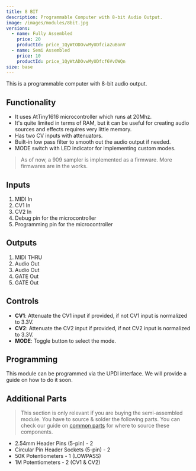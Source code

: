 ```yaml
---
title: 8 BIT
description: Programmable Computer with 8-bit Audio Output.
image: /images/modules/8bit.jpg
versions:
  - name: Fully Assembled
    price: 20
    productId: price_1QyWtODOvwMyUDfcia2uBonV
  - name: Semi Assembled
    price: 10
    productId: price_1QyWtADOvwMyUDfcf6VvOWQn
size: base
---
```


This is a programmable computer with 8-bit audio output.

## Functionality

* It uses AtTiny1616 microcontroller which runs at 20Mhz.
* It's quite limited in terms of RAM, but it can be useful for creating audio sources and effects requires very little memory.
* Has two CV inputs with attenuators.
* Built-in low pass filter to smooth out the audio output if needed.
* MODE switch with LED indicator for implementing custom modes.

> As of now, a 909 sampler is implemented as a firmware. More firmwares are in the works.

## Inputs

1. MIDI In
2. CV1 In
3. CV2 In
4. Debug pin for the microcontroller
5. Programming pin for the microcontroller

## Outputs

1. MIDI THRU
2. Audio Out
3. Audio Out
4. GATE Out
5. GATE Out

## Controls

* **CV1**: Attenuate the CV1 input if provided, if not CV1 input is normalized to 3.3V.
* **CV2**: Attenuate the CV2 input if provided, if not CV2 input is normalized to 3.3V.
* **MODE**: Toggle button to select the mode.


## Programming

This module can be programmed via the UPDI interface. We will provide a guide on how to do it soon.

## Additional Parts

> This section is only relevant if you are buying the semi-assembled module. You have to source & solder the following parts. You can check our guide on [common parts](/docs/technical-details/common-parts) for where to source these components.

* 2.54mm Header Pins (5-pin) - 2
* Circular Pin Header Sockets (5-pin) - 2
* 50K Potentiometers - 1 (LOWPASS)
* 1M Potentiometers - 2 (CV1 & CV2)
